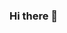 ### Hi there 👋

<!--
**kristinekh1996/kristinekh1996** is a ✨ _special_ ✨ repository because its `README.md` (this file) appears on your GitHub profile.
эхо "# кристинех1996" >>> README.md>>
git init
git добавить README.md
git commit -m "первая фиксация"
git ветка -M основная
git удаленное добавление источника https://github.com/kristinekh1996/kristinekh1996.git
git push -u основной источник
- ⚡ Fun fact: ...
-->
